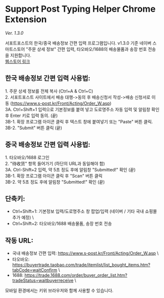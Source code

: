 # Support Post Typing Helper Chrome Extension

*Ver. 1.3.0*

서포트포스트의 한국/중국 배송정보 간편 입력 프로그램입니다. v1.3.0 기준 네이버 스마트스토어 "주문 상세 정보" 간편 입력, 타오바오/1688의 배송물품과 송장 번호 전송을 지원합니다. \
[웹스토어 링크][web_store_link]

## 한국 배송정보 간편 입력 사용법:
1\. 주문 상세 정보를 전체 복사 (Ctrl+A & Ctrl+C) \
2\. 서포트포스트 사이트에서 배송 대행->동의 후 배송신청서 작성->배송 신청서로 이동 (https://www.s-post.kr/Front/Acting/Order_W.asp) \
3A\. Ctrl+Shift+1 입력으로 기본정보를 붙여 넣고 도로명주소 자동 입력 및 알림창 확인 후 Enter 키로 입력 동의. (끝) \
3B-1\. 확장 프로그램 아이콘 클릭 후 텍스트 창에 붙여넣기 또는 "Paste" 버튼 클릭. \
3B-2\. "Submit" 버튼 클릭 (끝)

## 중국 배송정보 간편 입력 사용법:
1\. 타오바오/1688 로그인 \
2\. "待收货" 항목 들어가기 (하단의 URL과 동일해야 함) \
3A\. Ctrl-Shift+2 입력, 약 5초 정도 후에 알림창 "Submitted!" 확인 (끝) \
3B-1\. 확장 프로그램 아이콘 클릭 후 "Scan" 버튼 클릭 \
3B-2\. 약 5초 정도 후에 알림창 "Submitted!" 확인 (끝)

## 단축키:
* Ctrl+Shift+1: 기본정보 입력/도로명주소 창 팝업/입력 (네이버 / 기타 국내 쇼핑몰 추가 예정) \
* Ctrl+Shift+2: 타오바오/1688 배송물품, 송장 번호 전송

## 작동 URL:
* 국내 배송정보 간편 입력: https://www.s-post.kr/Front/Acting/Order_W.asp \
* 타오바오: https://buyertrade.taobao.com/trade/itemlist/list_bought_items.htm?tabCode=waitConfirm \
* 1688: https://trade.1688.com/order/buyer_order_list.htm?tradeStatus=waitbuyerreceive \

모바일 환경에서는 키위 브라우저와 함께 사용할 수 있습니다.

[web_store_link]: https://chrome.google.com/webstore/detail/s-post/enokaidmlgfemglfbcemlhgfdnldkgcj
